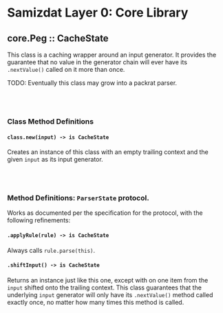 Samizdat Layer 0: Core Library
==============================

core.Peg :: CacheState
----------------------

This class is a caching wrapper around an input generator. It provides the
guarantee that no value in the generator chain will ever have its
`.nextValue()` called on it more than once.

TODO: Eventually this class may grow into a packrat parser.


<br><br>
### Class Method Definitions

#### `class.new(input) -> is CacheState`

Creates an instance of this class with an empty trailing context and the
given `input` as its input generator.

<br><br>
### Method Definitions: `ParserState` protocol.

Works as documented per the specification for the protocol, with the
following refinements:

#### `.applyRule(rule) -> is CacheState`

Always calls `rule.parse(this)`.

#### `.shiftInput() -> is CacheState`

Returns an instance just like this one, except with on one item from the
`input` shifted onto the trailing context. This class guarantees that
the underlying `input` generator will only have its `.nextValue()` method
called exactly once, no matter how many times this method is called.
